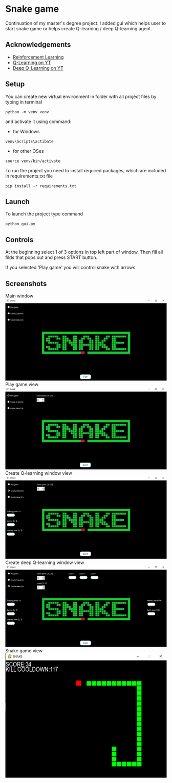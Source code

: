 
# Snake game

Continuation of my master's degree project. I added gui which helps user to start snake game or helps create Q-learning / deep Q-learning agent.
## Acknowledgements

 - [Reinforcement Learning](https://www.youtube.com/watch?v=JgvyzIkgxF0&ab_channel=ArxivInsights)
 - [Q-Learning on YT](https://www.youtube.com/watch?v=qhRNvCVVJaA&ab_channel=deeplizard)
 - [Deep Q-Learning on YT](https://www.youtube.com/watch?v=wrBUkpiRvCA&t=540s&ab_channel=deeplizard)

## Setup

You can create new virtual environment in folder with all project files by typing in terminal

```
python -m venv venv
```

and activate it using command:

- for Windows

```
venv\Scripts\actibate
```

- for other OSes

```
source venv/bin/activate
```

To run the project you need to install required packages, which are included in requirements.txt file

```
pip install -r requirements.txt
```
## Launch

To launch the project type command

```
python gui.py
```
## Controls

At the beginning select 1 of 3 options in top left part of window. Then fill all filds that pops out and press START button. 

If you selected 'Play game' you will control snake with arrows. 

## Screenshots
Main window 
![](images/main_window.png)
Play game view
![](images/player_game.png)
Create Q-learning window view
![](images/ql_game.png)
Create deep Q-learning window view
![](images/dql_game.png)
Snake game view
![](images/gameplay.png)

